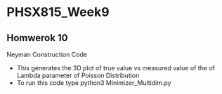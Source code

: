 # PHSX815_Week9
## Homwerok 10
Neyman Construction Code
- This generates the 3D plot of true value vs measured value of the of Lambda parameter of Poisson Distribution
- To run this code type python3 Minimizer_Multidim.py
